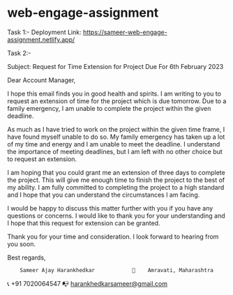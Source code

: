 # web-engage-assignment
Task 1:-
Deployment Link: https://sameer-web-engage-assignment.netlify.app/

Task 2:-

Subject: Request for Time Extension for Project Due For 6th February 2023

Dear Account Manager,

  I hope this email finds you in good health and spirits. 
I am writing to you to request an extension of time for the project which is due tomorrow. Due to a family emergency, 
I am unable to complete the project within the given deadline.

  As much as I have tried to work on the project within the given time frame, 
I have found myself unable to do so.
My family emergency has taken up a lot of my time and energy and I am unable to meet the deadline. 
I understand the importance of meeting deadlines, 
but I am left with no other choice but to request an extension.

  I am hoping that you could grant me an extension of three days to complete the project. 
This will give me enough time to finish the project to the best of my ability. 
I am fully committed to completing the project to a high standard and 
I hope that you can understand the circumstances I am facing.

  I would be happy to discuss this matter further with you if you have any questions or concerns. 
I would like to thank you for your understanding and I hope that this request for extension can be granted.

Thank you for your time and consideration. I look forward to hearing from you soon.

Best regards,

        Sameer Ajay Harankhedkar            📍    Amravati, Maharashtra
📞        +91 7020064547                   📭   harankhedkarsameer@gmail.com
